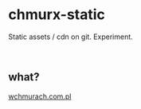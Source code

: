 # chmurx-static

Static assets / cdn on git. Experiment.

<br />




## what?

[wchmurach.com.pl](https://wchmurach.com.pl/)
